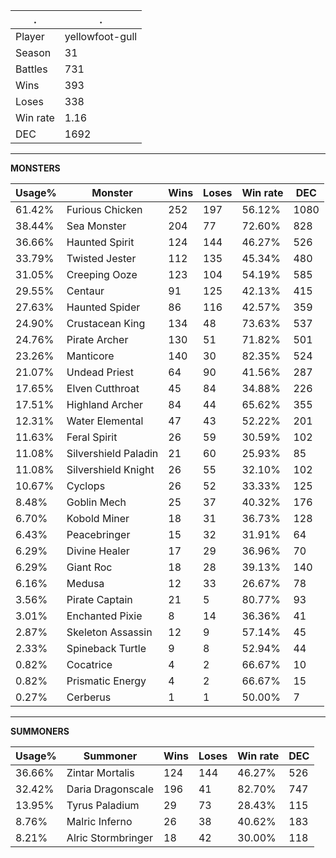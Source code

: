 .|.
|-|-
Player|yellowfoot-gull
Season|31
Battles|731
Wins|393
Loses|338
Win rate|1.16
DEC|1692

---
**MONSTERS**

Usage%|Monster|Wins|Loses|Win rate|DEC|
-|-|-|-|-|-|
61.42%|Furious Chicken|252|197|56.12%|1080|
38.44%|Sea Monster|204|77|72.60%|828|
36.66%|Haunted Spirit|124|144|46.27%|526|
33.79%|Twisted Jester|112|135|45.34%|480|
31.05%|Creeping Ooze|123|104|54.19%|585|
29.55%|Centaur|91|125|42.13%|415|
27.63%|Haunted Spider|86|116|42.57%|359|
24.90%|Crustacean King|134|48|73.63%|537|
24.76%|Pirate Archer|130|51|71.82%|501|
23.26%|Manticore|140|30|82.35%|524|
21.07%|Undead Priest|64|90|41.56%|287|
17.65%|Elven Cutthroat|45|84|34.88%|226|
17.51%|Highland Archer|84|44|65.62%|355|
12.31%|Water Elemental|47|43|52.22%|201|
11.63%|Feral Spirit|26|59|30.59%|102|
11.08%|Silvershield Paladin|21|60|25.93%|85|
11.08%|Silvershield Knight|26|55|32.10%|102|
10.67%|Cyclops|26|52|33.33%|125|
8.48%|Goblin Mech|25|37|40.32%|176|
6.70%|Kobold Miner|18|31|36.73%|128|
6.43%|Peacebringer|15|32|31.91%|64|
6.29%|Divine Healer|17|29|36.96%|70|
6.29%|Giant Roc|18|28|39.13%|140|
6.16%|Medusa|12|33|26.67%|78|
3.56%|Pirate Captain|21|5|80.77%|93|
3.01%|Enchanted Pixie|8|14|36.36%|41|
2.87%|Skeleton Assassin|12|9|57.14%|45|
2.33%|Spineback Turtle|9|8|52.94%|44|
0.82%|Cocatrice|4|2|66.67%|10|
0.82%|Prismatic Energy|4|2|66.67%|15|
0.27%|Cerberus|1|1|50.00%|7|

---
**SUMMONERS**

Usage%|Summoner|Wins|Loses|Win rate|DEC|
-|-|-|-|-|-|
36.66%|Zintar Mortalis|124|144|46.27%|526|
32.42%|Daria Dragonscale|196|41|82.70%|747|
13.95%|Tyrus Paladium|29|73|28.43%|115|
8.76%|Malric Inferno|26|38|40.62%|183|
8.21%|Alric Stormbringer|18|42|30.00%|118|
